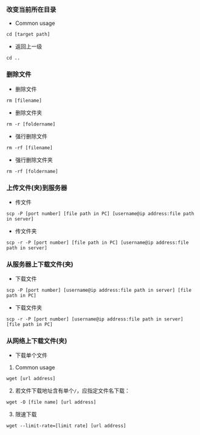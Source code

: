 ### 改变当前所在目录

* Common usage 
```
cd [target path]
```
* 返回上一级 
```
cd ..
```

### 删除文件

* 删除文件 
```
rm [filename]
```
* 删除文件夹 
```
rm -r [foldername]
```
* 强行删除文件 
```
rm -rf [filename]
```
* 强行删除文件夹
```
rm -rf [foldername]
```

### 上传文件(夹)到服务器

* 传文件 
```
scp -P [port number] [file path in PC] [username@ip address:file path in server]
```
* 传文件夹
```
scp -r -P [port number] [file path in PC] [username@ip address:file path in server]
```

### 从服务器上下载文件(夹)

* 下载文件 
```
scp -P [port number] [username@ip address:file path in server] [file path in PC]
```
* 下载文件夹 
```
scp -r -P [port number] [username@ip address:file path in server] [file path in PC]
```

### 从网络上下载文件(夹)

* 下载单个文件
1) Common usage
```
wget [url address]
```
2) 若文件下载地址含有单个`/`，应指定文件名下载：
```
wget -O [file name] [url address]
```
3) 限速下载
```
wget --limit-rate=[limit rate] [url address]
```
